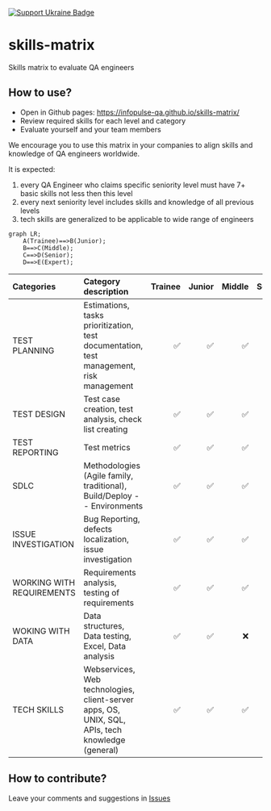 [![Support Ukraine Badge](https://bit.ly/support-ukraine-now)](https://github.com/support-ukraine/support-ukraine)
# skills-matrix
Skills matrix to evaluate QA engineers

## How to use?

- Open in Github pages: https://infopulse-qa.github.io/skills-matrix/
- Review required skills for each level and category
- Evaluate yourself and your team members

We encourage you to use this matrix in your companies to align skills and knowledge of QA engineers worldwide.

It is expected:
1. every QA Engineer who claims specific seniority level must have 7+ basic skills not less then this level
2. every next seniority level includes skills and knowledge of all previous levels
3. tech skills are generalized to be applicable to wide range of engineers

```mermaid
graph LR;
    A(Trainee)==>B(Junior);
    B==>C(Middle);
    C==>D(Senior);
    D==>E(Expert);
```
| Categories                | Category description                                                                             |   Trainee |  Junior |   Middle |  Senior |   Expert |
|:--------------------------|:-------------------------------------------------------------------------------------------------|----------:|--------:|---------:|--------:|---------:|
| TEST PLANNING             | Estimations, tasks prioritization, test documentation, test management, risk management          |       ✅ |      ✅ |      ✅ |      ✅ |      ❌ |
| TEST DESIGN               | Test case creation, test analysis, check list creating                                           |       ✅ |      ✅ |      ✅ |      ✅ |      ✅ |
| TEST REPORTING            | Test metrics                                                                                     |       ✅ |      ✅ |      ✅ |      ✅ |      ❌ |
| SDLC                      | Methodologies (Agile family, traditional), Build/Deploy -- Environments                          |       ✅ |      ✅ |      ✅ |      ✅ |      ❌ |
| ISSUE INVESTIGATION       | Bug Reporting, defects localization, issue investigation                                         |       ✅ |      ✅ |      ✅ |      ✅ |      ✅ |
| WORKING WITH REQUIREMENTS | Requirements analysis, testing of requirements                                                   |       ✅ |      ✅ |      ✅ |      ✅ |      ✅ |
| WOKING WITH DATA          | Data structures, Data testing, Excel, Data analysis                                              |       ✅ |      ✅ |      ❌ |      ❌ |      ❌ |
| TECH SKILLS               | Webservices, Web technologies, client-server apps, OS, UNIX, SQL, APIs, tech knowledge (general) |       ✅ |      ✅ |      ✅ |      ❌ |      ❌ |

## How to contribute?

Leave your comments and suggestions in [Issues](https://github.com/infopulse-qa/skills-matrix/issues)
